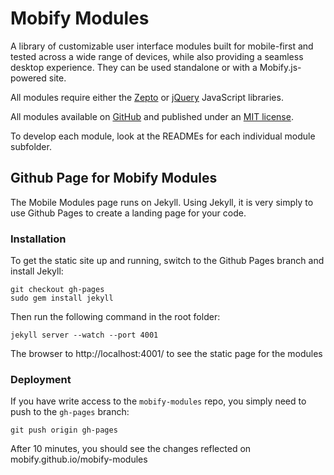 # Mobify Modules

A library of customizable user interface modules built for mobile-first
and tested across a wide range of devices, while also providing a seamless
desktop experience. They can be used standalone or with a Mobify.js-powered
site.

All modules require either the [Zepto](http://zeptojs.com/) or
[jQuery](http://jquery.com/) JavaScript libraries.

All modules available on [GitHub](https://github.com/mobify/mobify-modules)
and published under an [MIT license](http://www.mobify.com/mobifyjs/license/).

To develop each module, look at the READMEs for each individual module subfolder.

## Github Page for Mobify Modules

The Mobile Modules page runs on Jekyll. Using Jekyll, it is very simply to
use Github Pages to create a landing page for your code.

### Installation

To get the static site up and running, switch to the Github Pages branch and install Jekyll:

    git checkout gh-pages
    sudo gem install jekyll

Then run the following command in the root folder:

    jekyll server --watch --port 4001

The browser to http://localhost:4001/ to see the static page for the modules

### Deployment

If you have write access to the `mobify-modules` repo, you simply need to push
to the `gh-pages` branch:

    git push origin gh-pages

After 10 minutes, you should see the changes reflected on mobify.github.io/mobify-modules
    
